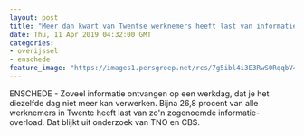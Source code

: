 ```yaml
---
layout: post
title: "Meer dan kwart van Twentse werknemers heeft last van informatie-overload"
date: Thu, 11 Apr 2019 04:32:00 GMT
categories: 
- overijssel 
- enschede 
feature_image: "https://images1.persgroep.net/rcs/7g5ibl4i3E3RwS0RqqbV4Xrz94I/diocontent/145229395/_fitwidth/400/?appId=21791a8992982cd8da851550a453bd7f&quality=0.7"
---
```


ENSCHEDE - Zoveel informatie ontvangen op een werkdag, dat je het diezelfde dag niet meer kan verwerken. Bijna 26,8 procent van alle werknemers in Twente heeft last van zo'n zogenoemde informatie-overload. Dat blijkt uit onderzoek van TNO en CBS.
